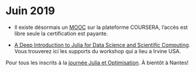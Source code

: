 # Juin 2019

- Il existe désormais un [MOOC](https://github.com/nassarhuda/JuliaTutorials) sur la plateforme COURSERA, l’accès est libre seule la certification est payante.

- [A Deep Introduction to Julia for Data Science and Scientific Computing](http://ucidatascienceinitiative.github.io/IntroToJulia/). Vous trouverez ici les supports du workshop qui a lieu a Irvine USA.

Pour tous les inscrits à la [journée Julia et Optimisation](https://julialang.univ-nantes.fr/2019/03/06/journee-julia-et-optimisation/).  À bientôt à Nantes!

